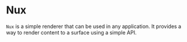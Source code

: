 # Nux

`Nux` is a simple renderer that can be used in any application. It provides a way to render content to a surface using a simple API.
